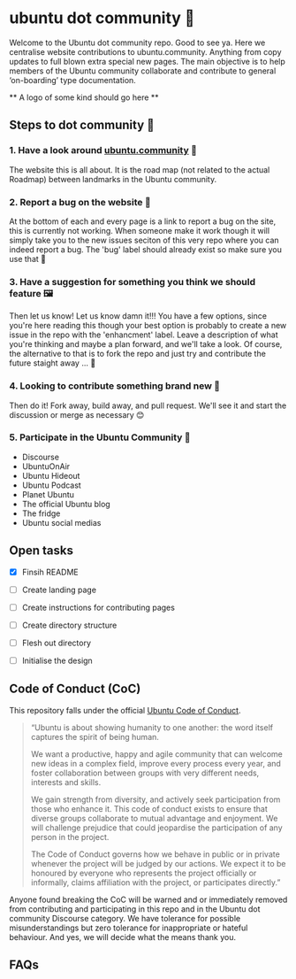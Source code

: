 # ubuntu dot community 👐

Welcome to the Ubuntu dot community repo. Good to see ya.  Here we centralise website contributions to ubuntu.community. Anything from copy updates to full blown 
extra special new pages. The main objective is to help members of the Ubuntu community collaborate and contribute to general ‘on-boarding’ type documentation.  

** A logo of some kind should go here **

## Steps to dot community :signal_strength:

### 1. Have a look around [ubuntu.community](https://ubuntu.community) :house_with_garden:
  
  The website this is all about. It is the road map (not related to the actual Roadmap) between landmarks in the Ubuntu community.

### 2. Report a bug on the website :bug: 

  At the bottom of each and every page is a link to report a bug on the site, this is currently not working. When someone make it work though it will simply take you to the new issues seciton of this very repo where you can indeed report a bug. The 'bug' label should already exist so make sure you use that 🐛

### 3. Have a suggestion for something you think we should feature 🖼️
  Then let us know! Let us know damn it!!! You have a few options, since you're here reading this though your best option is probably to create a new issue in the repo with the 'enhancment' label. Leave a description of what you're thinking and maybe a plan forward, and we'll take a look. Of course, the alternative to that is to fork the repo and just try and contribute the future staight away ... 👀
  
### 4. Looking to contribute something brand new 👶
   Then do it! Fork away, build away, and pull request. We'll see it and start the discussion or merge as necessary 😊

### 5. Participate in the Ubuntu Community 💬

- Discourse
- UbuntuOnAir
- Ubuntu Hideout
- Ubuntu Podcast
- Planet Ubuntu
- The official Ubuntu blog
- The fridge
- Ubuntu social medias

## Open tasks
- [X] Finsih README
- [ ] Create landing page
- [ ] Create instructions for contributing pages
- [ ] Create directory structure
- [ ] Flesh out directory
- [ ] Initialise the design


## Code of Conduct (CoC)
This repository falls under the official [Ubuntu Code of Conduct](https://ubuntu.com/community/code-of-conduct). 

> “Ubuntu is about showing humanity to one another: the word itself captures the spirit of being human.
>
> We want a productive, happy and agile community that can welcome new ideas in a complex field, improve every process every year, and foster collaboration between
> groups with very different needs, interests and skills.
> 
> We gain strength from diversity, and actively seek participation from those who enhance it. This code of conduct exists to ensure that diverse groups collaborate
> to mutual advantage and enjoyment. We will challenge prejudice that could jeopardise the participation of any person in the project.
> 
> The Code of Conduct governs how we behave in public or in private whenever the project will be judged by our actions. We expect it to be honoured by everyone who
> represents the project officially or informally, claims affiliation with the project, or participates directly.”

Anyone found breaking the CoC will be warned and or immediately removed from contributing and participating in this repo and in the Ubuntu dot
community Discourse category. We have tolerance for possible misunderstandings but zero tolerance for inappropriate or hateful behaviour. And yes, we will decide what the means thank you.   

## FAQs


